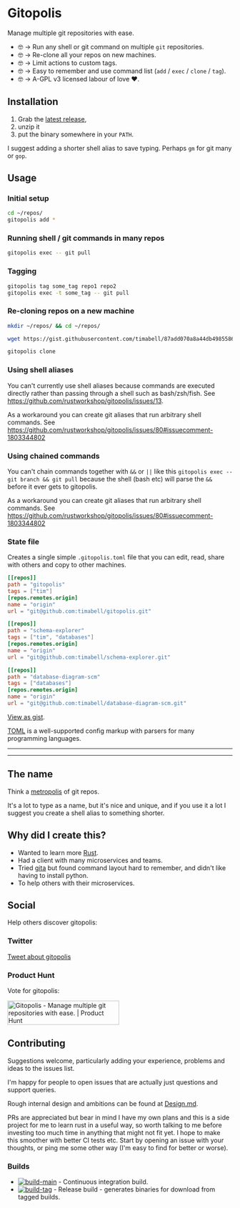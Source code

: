 # Gitopolis

Manage multiple git repositories with ease.

* 🤓 -> Run any shell or git command on multiple `git` repositories.
* 🤓 -> Re-clone all your repos on new machines.
* 🤓 -> Limit actions to custom tags.
* 🤓 -> Easy to remember and use command list (`add` / `exec` / `clone` / `tag`).
* 🤓 -> A-GPL v3 licensed labour of love ❤️.

## Installation

1. Grab the [latest release](https://github.com/timabell/gitopolis/releases/latest),
2. unzip it
3. put the binary somewhere in your `PATH`.

I suggest adding a shorter shell alias to save typing. Perhaps `gm` for git many or `gop`.

## Usage

### Initial setup
```sh
cd ~/repos/
gitopolis add *
```

### Running shell / git commands in many repos
```sh
gitopolis exec -- git pull
```

### Tagging

```sh
gitopolis tag some_tag repo1 repo2
gitopolis exec -t some_tag -- git pull
```

### Re-cloning repos on a new machine

```sh
mkdir ~/repos/ && cd ~/repos/

wget https://gist.githubusercontent.com/timabell/87add070a8a44db4985586efe380757d/raw/08be5b3c38190eeed4fda0060818fa39f3c67ee3/.gitopolis.toml

gitopolis clone
```

### Using shell aliases

You can't currently use shell aliases because commands are executed directly rather than passing through a shell such as bash/zsh/fish. See <https://github.com/rustworkshop/gitopolis/issues/13>.

As a workaround you can create git aliases that run arbitrary shell commands. See <https://github.com/rustworkshop/gitopolis/issues/80#issuecomment-1803344802>

### Using chained commands

You can't chain commands together with `&&` or `||` like this `gitopolis exec -- git branch && git pull` because the shell (bash etc) will parse the `&&` before it ever gets to gitopolis.

As a workaround you can create git aliases that run arbitrary shell commands. See <https://github.com/rustworkshop/gitopolis/issues/80#issuecomment-1803344802>

### State file

Creates a single simple `.gitopolis.toml` file that you can edit, read, share with others and copy to other machines.

```toml
[[repos]]
path = "gitopolis"
tags = ["tim"]
[repos.remotes.origin]
name = "origin"
url = "git@github.com:timabell/gitopolis.git"

[[repos]]
path = "schema-explorer"
tags = ["tim", "databases"]
[repos.remotes.origin]
name = "origin"
url = "git@github.com:timabell/schema-explorer.git"

[[repos]]
path = "database-diagram-scm"
tags = ["databases"]
[repos.remotes.origin]
name = "origin"
url = "git@github.com:timabell/database-diagram-scm.git"
```

[View as gist](https://gist.github.com/timabell/87add070a8a44db4985586efe380757d).

[TOML](https://toml.io/) is a well-supported config markup with parsers for many programming languages.

---

---

## The name

Think a [metropolis](https://en.wikipedia.org/wiki/Metropolis) of git repos.

It's a lot to type as a name, but it's nice and unique, and if you use it a lot I suggest you create a shell alias to something shorter.

## Why did I create this?

* Wanted to learn more [Rust](https://www.rust-lang.org/).
* Had a client with many microservices and teams.
* Tried [gita](https://github.com/nosarthur/gita) but found command layout hard to remember, and didn't like having to install python.
* To help others with their microservices.

## Social

Help others discover gitopolis:

### Twitter

[Tweet about gitopolis](http://twitter.com/share?text=Gitopolis%20is%20fab,%20check%20it%20out%20-%20made%20by%20@tim_abell&url=https://github.com/timabell/gitopolis)

### Product Hunt

Vote for gitopolis:

<a href="https://www.producthunt.com/posts/gitopolis?utm_source=badge-featured&utm_medium=badge&utm_souce=badge-gitopolis" target="_blank"><img src="https://api.producthunt.com/widgets/embed-image/v1/featured.svg?post_id=392942&theme=light" alt="Gitopolis - Manage&#0032;multiple&#0032;git&#0032;repositories&#0032;with&#0032;ease&#0046; | Product Hunt" style="width: 250px; height: 54px;" width="250" height="54" /></a>

## Contributing

Suggestions welcome, particularly adding your experience, problems and ideas to the issues list.

I'm happy for people to open issues that are actually just questions and support queries.

Rough internal design and ambitions can be found at [Design.md](Design.md).

PRs are appreciated but bear in mind I have my own plans and this is a side project for me to learn rust in a useful way, so worth talking to me before investing too much time in anything that might not fit yet. I hope to make this smoother with better CI tests etc. Start by opening an issue with your thoughts, or ping me some other way (I'm easy to find for better or worse).

### Builds

* [![build-main](https://github.com/timabell/gitopolis/actions/workflows/build-main.yml/badge.svg)](https://github.com/timabell/gitopolis/actions/workflows/build-main.yml) - Continuous integration build.
* [![build-tag](https://github.com/timabell/gitopolis/actions/workflows/build-tag.yml/badge.svg)](https://github.com/timabell/gitopolis/actions/workflows/build-tag.yml) - Release build - generates binaries for download from tagged builds.
